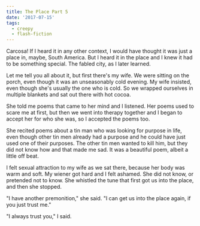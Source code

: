 ```yaml
---
title: The Place Part 5
date: '2017-07-15'
tags:
  - creepy
  - flash-fiction
---
```


Carcosa! If I heard it in any other context, I would have thought it was just a
place in, maybe, South America. But I heard it in the place and I knew it had to
be something special. The fabled city, as I later learned.

<!-- truncate -->

Let me tell you all about it, but first there's my wife. We were sitting on the
porch, even though it was an unseasonably cold evening. My wife insisted, even
though she's usually the one who is cold. So we wrapped ourselves in multiple
blankets and sat out there with hot cocoa.

She told me poems that came to her mind and I listened. Her poems used to scare
me at first, but then we went into therapy together and I began to accept her
for who she was, so I accepted the poems too.

She recited poems about a tin man who was looking for purpose in life, even
though other tin men already had a purpose and he could have just used one of
their purposes. The other tin men wanted to kill him, but they did not know how
and that made me sad. It was a beautiful poem, albeit a little off beat.

I felt sexual attraction to my wife as we sat there, because her body was warm
and soft. My wiener got hard and I felt ashamed. She did not know, or pretended
not to know. She whistled the tune that first got us into the place, and then
she stopped.

"I have another premonition," she said. "I can get us into the place again, if
you just trust me."

"I always trust you," I said.
